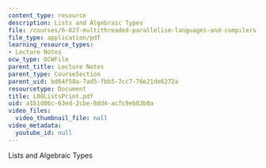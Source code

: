 ```yaml
---
content_type: resource
description: Lists and Algebraic Types
file: /courses/6-827-multithreaded-parallelism-languages-and-compilers-fall-2002/a1b1d06c63ed2cbe8dd4acfc9eb83b0a_L08ListsPrint.pdf
file_type: application/pdf
learning_resource_types:
- Lecture Notes
ocw_type: OCWFile
parent_title: Lecture Notes
parent_type: CourseSection
parent_uid: bd64f58a-7ad5-fbb5-7cc7-76e21de6272a
resourcetype: Document
title: L08ListsPrint.pdf
uid: a1b1d06c-63ed-2cbe-8dd4-acfc9eb83b0a
video_files:
  video_thumbnail_file: null
video_metadata:
  youtube_id: null
---
```

Lists and Algebraic Types